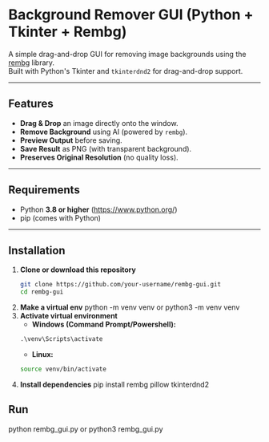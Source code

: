 # Background Remover GUI (Python + Tkinter + Rembg)

A simple drag-and-drop GUI for removing image backgrounds using the [rembg](https://github.com/danielgatis/rembg) library.  
Built with Python's Tkinter and `tkinterdnd2` for drag-and-drop support.

---

## Features
- **Drag & Drop** an image directly onto the window.
- **Remove Background** using AI (powered by `rembg`).
- **Preview Output** before saving.
- **Save Result** as PNG (with transparent background).
- **Preserves Original Resolution** (no quality loss).

---

## Requirements
- Python **3.8 or higher** (https://www.python.org/)
- pip (comes with Python)

---

## Installation

1. **Clone or download this repository**  
   ```bash
   git clone https://github.com/your-username/rembg-gui.git
   cd rembg-gui
2. **Make a virtual env**
   python -m venv venv or python3 -m venv venv 
3. **Activate virtual environment**
   - **Windows (Command Prompt/Powershell):**
   ```cmd
   .\venv\Scripts\activate
   ```
   - **Linux:**
    ```bash
    source venv/bin/activate

3. **Install dependencies**
   pip install rembg pillow tkinterdnd2


## Run

python rembg_gui.py or python3 rembg_gui.py